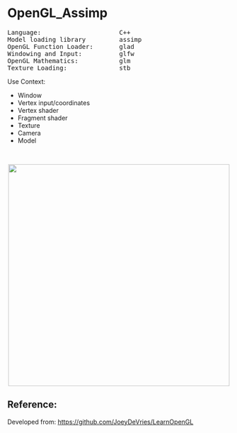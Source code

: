 # OpenGL_Assimp

<pre>
Language:                     C++
Model loading library         assimp
OpenGL Function Loader:       glad
Windowing and Input:          glfw
OpenGL Mathematics:           glm
Texture Loading:              stb
</pre>

Use Context:
+ Window
+ Vertex input/coordinates
+ Vertex shader
+ Fragment shader
+ Texture
+ Camera
+ Model

<br>
<p align="center">  
<img src="https://user-images.githubusercontent.com/74507096/204159720-ffeb9eda-e452-4dec-9d93-c6e8442d62c5.gif" width=500> 

<br>

Reference:
--  
Developed from: https://github.com/JoeyDeVries/LearnOpenGL
